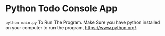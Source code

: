 # Python Todo Console App

`python main.py` To Run The Program. Make Sure you have python installed on your computer to run the program, https://www.python.org/.
